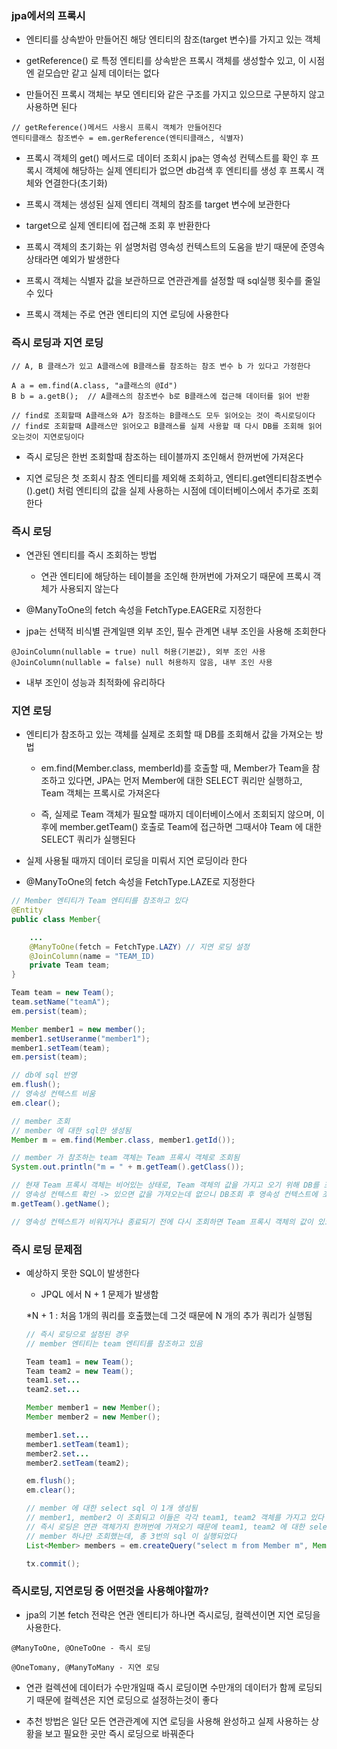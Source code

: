 ### jpa에서의 프록시

* 엔티티를 상속받아 만들어진 해당 엔티티의 참조(target 변수)를 가지고 있는 객체

* getReference() 로 특정 엔티티를 상속받은 프록시 객체를 생성할수 있고, 이 시점엔 겉모습만 같고 실제 데이터는 없다

* 만들어진 프록시 객체는 부모 엔티티와 같은 구조를 가지고 있으므로 구분하지 않고 사용하면 된다

```
// getReference()메서드 사용시 프록시 객체가 만들어진다
엔티티클래스 참조변수 = em.gerReference(엔티티클래스, 식별자)
```

* 프록시 객체의 get() 메서드로 데이터 조회시 jpa는 영속성 컨텍스트를 확인 후 프록시 객체에 해당하는 실제 엔티티가 없으면 db검색 후 엔티티를 생성 후 프록시 객체와 연결한다(초기화)

* 프록시 객체는 생성된 실제 엔티티 객체의 참조를 target 변수에 보관한다

* target으로 실제 엔티티에 접근해 조회 후 반환한다

* 프록시 객체의 초기화는 위 설명처럼 영속성 컨텍스트의 도움을 받기 때문에 준영속 상태라면 예외가 발생한다

* 프록시 객체는 식별자 값을 보관하므로 연관관계를 설정할 때 sql실행 횟수를 줄일 수 있다

* 프록시 객체는 주로 연관 엔티티의 지연 로딩에 사용한다


### 즉시 로딩과 지연 로딩

```
// A, B 클래스가 있고 A클래스에 B클래스를 참조하는 참조 변수 b 가 있다고 가정한다

A a = em.find(A.class, "a클래스의 @Id")
B b = a.getB();  // A클래스의 참조변수 b로 B클래스에 접근해 데이터를 읽어 반환

// find로 조회할때 A클래스와 A가 참조하는 B클래스도 모두 읽어오는 것이 즉시로딩이다
// find로 조회할때 A클래스만 읽어오고 B클래스를 실제 사용할 때 다시 DB를 조회해 읽어오는것이 지연로딩이다
```

* 즉시 로딩은 한번 조회할때 참조하는 테이블까지 조인해서 한꺼번에 가져온다

* 지연 로딩은 첫 조회시 참조 엔티티를 제외해 조회하고, 엔티티.get엔티티참조변수().get() 처럼 엔티티의 값을 실제 사용하는 시점에 데이터베이스에서 추가로 조회한다


### 즉시 로딩

* 연관된 엔티티를 즉시 조회하는 방법

  - 연관 엔티티에 해당하는 테이블을 조인해 한꺼번에 가져오기 때문에 프록시 객체가 사용되지 않는다

* @ManyToOne의 fetch 속성을 FetchType.EAGER로 지정한다

* jpa는 선택적 비식별 관계일땐 외부 조인, 필수 관계면 내부 조인을 사용해 조회한다

```
@JoinColumn(nullable = true) null 허용(기본값), 외부 조인 사용
@JoinColumn(nullable = false) null 허용하지 않음, 내부 조인 사용
```

* 내부 조인이 성능과 최적화에 유리하다


### 지연 로딩

* 엔티티가 참조하고 있는 객체를 실제로 조회할 때 DB를 조회해서 값을 가져오는 방법

  - em.find(Member.class, memberId)를 호출할 때, Member가 Team을 참조하고 있다면, JPA는 먼저 Member에 대한 SELECT 쿼리만 실행하고, Team 객체는 프록시로 가져온다
  
  - 즉, 실제로 Team 객체가 필요할 때까지 데이터베이스에서 조회되지 않으며, 이후에 member.getTeam() 호출로 Team에 접근하면 그때서야 Team 에 대한 SELECT 쿼리가 실행된다

* 실제 사용될 때까지 데이터 로딩을 미뤄서 지연 로딩이라 한다

* @ManyToOne의 fetch 속성을 FetchType.LAZE로 지정한다

```java
// Member 엔티티가 Team 엔티티를 참조하고 있다
@Entity
public class Member{

    ...
    @ManyToOne(fetch = FetchType.LAZY) // 지연 로딩 설정
    @JoinColumn(name = "TEAM_ID)
    private Team team;
}

Team team = new Team();
team.setName("teamA");
em.persist(team);

Member member1 = new member();
member1.setUseranme("member1");
member1.setTeam(team);
em.persist(team);

// db에 sql 반영
em.flush();
// 영속성 컨텍스트 비움
em.clear();

// member 조회
// member 에 대한 sql만 생성됨
Member m = em.find(Member.class, member1.getId());

// member 가 참조하는 team 객체는 Team 프록시 객체로 조회됨
System.out.println("m = " + m.getTeam().getClass());

// 현재 Team 프록시 객체는 비어있는 상태로, Team 객체의 값을 가지고 오기 위해 DB를 조회해 가져온다
// 영속성 컨텍스트 확인 -> 있으면 값을 가져오는데 없으니 DB조회 후 영속성 컨텍스트에 조회한 값을 저장 -> 저장한 값을 가져옴 
m.getTeam().getName();

// 영속성 컨텍스트가 비워지거나 종료되기 전에 다시 조회하면 Team 프록시 객체의 값이 있으니 DB를 조회하지 않고 가져온다 
```

### 즉시 로딩 문제점

* 예상하지 못한 SQL이 발생한다

  - JPQL 에서 N + 1 문제가 발생함
 
  *N + 1 : 처음 1개의 쿼리를 호출했는데 그것 때문에 N 개의 추가 쿼리가 실행됨

  ```java
  // 즉시 로딩으로 설정된 경우
  // member 엔티티는 team 엔티티를 참조하고 있음

  Team team1 = new Team();
  Team team2 = new Team();
  team1.set...
  team2.set...
  
  Member member1 = new Member();
  Member member2 = new Member();

  member1.set...
  member1.setTeam(team1);
  member2.set...
  member2.setTeam(team2);

  em.flush();
  em.clear();

  // member 에 대한 select sql 이 1개 생성됨
  // member1, member2 이 조회되고 이들은 각각 team1, team2 객체를 가지고 있다
  // 즉시 로딩은 연관 객체가지 한꺼번에 가져오기 때문에 team1, team2 에 대한 select sql 2번이 추가로 실행된다
  // member 하나만 조회했는데, 총 3번의 sql 이 실행되었다  
  List<Member> members = em.createQuery("select m from Member m", Member.class).getResultList(); // 조건 없이 모든 Member 엔티티를 조회하는 쿼리

  tx.commit();
  ```

### 즉시로딩, 지연로딩 중 어떤것을 사용해야할까?

* jpa의 기본 fetch 전략은 연관 엔티티가 하나면 즉시로딩, 컬렉션이면 지연 로딩을 사용한다.

```
@ManyToOne, @OneToOne - 즉시 로딩

@OneTomany, @ManyToMany - 지연 로딩
```

* 연관 컬렉션에 데이터가 수만개일때 즉시 로딩이면 수만개의 데이터가 함께 로딩되기 때문에 컬렉션은 지연 로딩으로 설정하는것이 좋다

* 추천 방법은 일단 모든 연관관계에 지연 로딩을 사용해 완성하고 실제 사용하는 상황을 보고 필요한 곳만 즉시 로딩으로 바꿔준다

